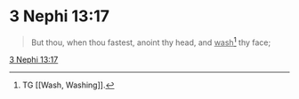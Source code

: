 # 3 Nephi 13:17

> But thou, when thou fastest, anoint thy head, and <u>wash</u>[^a] thy face;

[3 Nephi 13:17](https://www.churchofjesuschrist.org/study/scriptures/bofm/3-ne/13?lang=eng&id=p17#p17)


[^a]: TG [[Wash, Washing]].
